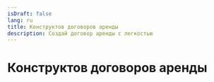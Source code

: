 ```yaml
---
isDraft: false
lang: ru
title: Конструктов договоров аренды
description: Создай договор аренды с легкостью
---
```

# Конструктов договоров аренды
